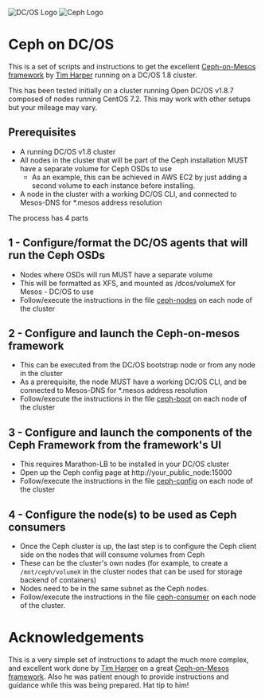 ![DC/OS Logo](https://acomblogimages.blob.core.windows.net/media/Default/Windows-Live-Writer/dcoslogo.png) ![Ceph Logo](http://www.open-v.net/images/openv/o3/icons/ceph.png)

# Ceph on DC/OS

This is a set of scripts and instructions to get the excellent [Ceph-on-Mesos framework](https://github.com/vivint-smarthome/ceph-on-mesos) by [Tim Harper](https://github.com/timcharper) running on a DC/OS 1.8 cluster.

This has been tested initially on a cluster running Open DC/OS v1.8.7 composed of nodes running CentOS 7.2. This may work with other setups but your mileage may vary.

## Prerequisites

- A running DC/OS v1.8 cluster
- All nodes in the cluster that will be part of the Ceph installation MUST have a separate volume for Ceph OSDs to use
  * As an example, this can be achieved in AWS EC2 by just adding a second volume to each instance before installing.
- A node in the cluster with a working DC/OS CLI, and connected to Mesos-DNS for \*.mesos address resolution

The process has 4 parts

## 1 - Configure/format the DC/OS agents that will run the Ceph OSDs 

- Nodes where OSDs will run MUST have a separate volume
- This will be formatted as XFS, and mounted as /dcos/volumeX for Mesos - DC/OS to use
- Follow/execute the instructions in the file [ceph-nodes](./1-ceph_nodes.sh) on each node of the cluster

## 2 - Configure and launch the Ceph-on-mesos framework

- This can be executed from the DC/OS bootstrap node or from any node in the cluster
- As a prerequisite, the node MUST have a working DC/OS CLI, and be connected to Mesos-DNS for \*.mesos address resolution
- Follow/execute the instructions in the file [ceph-boot](./2-ceph_boot.sh) on each node of the cluster

## 3 - Configure and launch the components of the Ceph Framework from the framework's UI

- This requires Marathon-LB to be installed in your DC/OS cluster
- Open up the Ceph config page at http://your_public_node:15000
- Follow/execute the instructions in the file [ceph-config](./3-ceph_config.sh) on each node of the cluster

## 4 - Configure the node(s) to be used as Ceph consumers

- Once the Ceph cluster is up, the last step is to configure the Ceph client side on the nodes that will consume volumes from Ceph
- These can be the cluster's own nodes (for example, to create a `/mnt/ceph/volumeX` in the cluster nodes that can be used for storage backend of containers)
- Nodes need to be in the same subnet as the Ceph nodes.
- Follow/execute the instructions in the file [ceph-consumer](./4-ceph_consumer.sh) on each node of the cluster.


# Acknowledgements

This is a very simple set of instructions to adapt the much more complex, and excellent work done by [Tim Harper](https://github.com/timcharper) on a great [Ceph-on-Mesos framework](https://github.com/vivint-smarthome/ceph-on-mesos). Also he was patient enough to provide instructions and guidance while this was being prepared. Hat tip to him!
